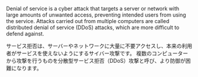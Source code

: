 
Denial of service is a cyber attack that targets a server or network with large amounts of unwanted access, preventing intended users from using the service.
Attacks carried out from multiple computers are called distributed denial of service (DDoS) attacks, which are more difficult to defend against.

サービス拒否は、サーバーやネットワークに大量に不要アクセスし、本来の利用者がサービスを使えないようにするサイバー攻撃です。
複数のコンピューターから攻撃を行うものを分散型サービス拒否（DDoS）攻撃と呼び、より防御が困難になります。﻿

